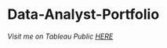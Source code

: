 # Data-Analyst-Portfolio

*Visit me on Tableau Public [HERE](https://public.tableau.com/app/profile/shofi.shohwati)*
